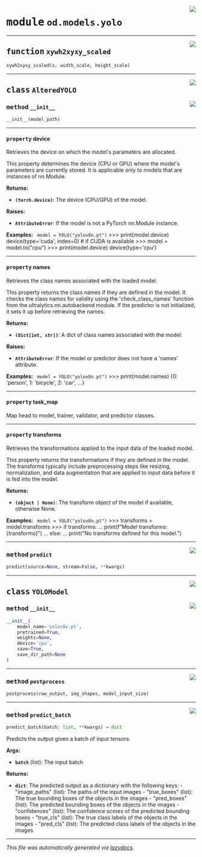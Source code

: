 <!-- markdownlint-disable -->

<a href="https://github.com/leoandeol/cods/blob/main/cods/od/models/yolo.py#L0"><img align="right" style="float:right;" src="https://img.shields.io/badge/-source-cccccc?style=flat-square"></a>

# <kbd>module</kbd> `od.models.yolo`





---

<a href="https://github.com/leoandeol/cods/blob/main/cods/od/models/yolo.py#L11"><img align="right" style="float:right;" src="https://img.shields.io/badge/-source-cccccc?style=flat-square"></a>

## <kbd>function</kbd> `xywh2xyxy_scaled`

```python
xywh2xyxy_scaled(x, width_scale, height_scale)
```






---

<a href="https://github.com/leoandeol/cods/blob/main/cods/od/models/yolo.py#L20"><img align="right" style="float:right;" src="https://img.shields.io/badge/-source-cccccc?style=flat-square"></a>

## <kbd>class</kbd> `AlteredYOLO`




<a href="https://github.com/leoandeol/cods/blob/main/cods/od/models/yolo.py#L21"><img align="right" style="float:right;" src="https://img.shields.io/badge/-source-cccccc?style=flat-square"></a>

### <kbd>method</kbd> `__init__`

```python
__init__(model_path)
```






---

#### <kbd>property</kbd> device

Retrieves the device on which the model's parameters are allocated. 

This property determines the device (CPU or GPU) where the model's parameters are currently stored. It is applicable only to models that are instances of nn.Module. 



**Returns:**
 
 - <b>`(torch.device)`</b>:  The device (CPU/GPU) of the model. 



**Raises:**
 
 - <b>`AttributeError`</b>:  If the model is not a PyTorch nn.Module instance. 



**Examples:**
 ``` model = YOLO("yolov8n.pt")```
    >>> print(model.device)
    device(type='cuda', index=0)  # if CUDA is available
    >>> model = model.to("cpu")
    >>> print(model.device)
    device(type='cpu')


---

#### <kbd>property</kbd> names

Retrieves the class names associated with the loaded model. 

This property returns the class names if they are defined in the model. It checks the class names for validity using the 'check_class_names' function from the ultralytics.nn.autobackend module. If the predictor is not initialized, it sets it up before retrieving the names. 



**Returns:**
 
 - <b>`(Dict[int, str])`</b>:  A dict of class names associated with the model. 



**Raises:**
 
 - <b>`AttributeError`</b>:  If the model or predictor does not have a 'names' attribute. 



**Examples:**
 ``` model = YOLO("yolov8n.pt")```
    >>> print(model.names)
    {0: 'person', 1: 'bicycle', 2: 'car', ...}


---

#### <kbd>property</kbd> task_map

Map head to model, trainer, validator, and predictor classes. 

---

#### <kbd>property</kbd> transforms

Retrieves the transformations applied to the input data of the loaded model. 

This property returns the transformations if they are defined in the model. The transforms typically include preprocessing steps like resizing, normalization, and data augmentation that are applied to input data before it is fed into the model. 



**Returns:**
 
 - <b>`(object | None)`</b>:  The transform object of the model if available, otherwise None. 



**Examples:**
 ``` model = YOLO("yolov8n.pt")```
    >>> transforms = model.transforms
    >>> if transforms:
    ...     print(f"Model transforms: {transforms}")
    ... else:
    ...     print("No transforms defined for this model.")




---

<a href="https://github.com/leoandeol/cods/blob/main/cods/od/models/yolo.py#L25"><img align="right" style="float:right;" src="https://img.shields.io/badge/-source-cccccc?style=flat-square"></a>

### <kbd>method</kbd> `predict`

```python
predict(source=None, stream=False, **kwargs)
```






---

<a href="https://github.com/leoandeol/cods/blob/main/cods/od/models/yolo.py#L47"><img align="right" style="float:right;" src="https://img.shields.io/badge/-source-cccccc?style=flat-square"></a>

## <kbd>class</kbd> `YOLOModel`




<a href="https://github.com/leoandeol/cods/blob/main/cods/od/models/yolo.py#L50"><img align="right" style="float:right;" src="https://img.shields.io/badge/-source-cccccc?style=flat-square"></a>

### <kbd>method</kbd> `__init__`

```python
__init__(
    model_name='yolov8x.pt',
    pretrained=True,
    weights=None,
    device='cpu',
    save=True,
    save_dir_path=None
)
```








---

<a href="https://github.com/leoandeol/cods/blob/main/cods/od/models/yolo.py#L89"><img align="right" style="float:right;" src="https://img.shields.io/badge/-source-cccccc?style=flat-square"></a>

### <kbd>method</kbd> `postprocess`

```python
postprocess(raw_output, img_shapes, model_input_size)
```





---

<a href="https://github.com/leoandeol/cods/blob/main/cods/od/models/yolo.py#L124"><img align="right" style="float:right;" src="https://img.shields.io/badge/-source-cccccc?style=flat-square"></a>

### <kbd>method</kbd> `predict_batch`

```python
predict_batch(batch: list, **kwargs) → dict
```

Predicts the output given a batch of input tensors. 



**Args:**
 
 - <b>`batch`</b> (list):  The input batch 



**Returns:**
 
 - <b>`dict`</b>:  The predicted output as a dictionary with the following keys: 
        - "image_paths" (list): The paths of the input images 
        - "true_boxes" (list): The true bounding boxes of the objects in the images 
        - "pred_boxes" (list): The predicted bounding boxes of the objects in the images 
        - "confidences" (list): The confidence scores of the predicted bounding boxes 
        - "true_cls" (list): The true class labels of the objects in the images 
        - "pred_cls" (list): The predicted class labels of the objects in the images 




---

_This file was automatically generated via [lazydocs](https://github.com/ml-tooling/lazydocs)._
